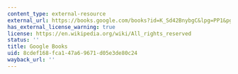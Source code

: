 ```yaml
---
content_type: external-resource
external_url: https://books.google.com/books?id=K_Sd42BnybgC&lpg=PP1&pg=PA261#v=onepage&q&f=false
has_external_license_warning: true
license: https://en.wikipedia.org/wiki/All_rights_reserved
status: ''
title: Google Books
uid: 8cdef168-fca1-47a6-9671-d05e3de80c24
wayback_url: ''
---
```

